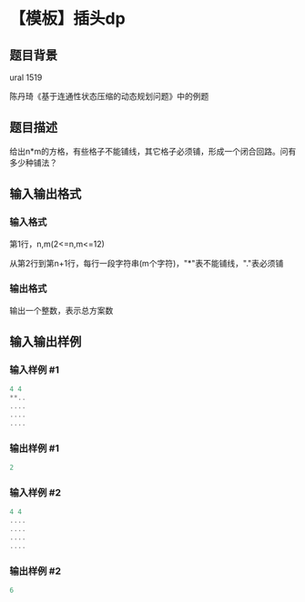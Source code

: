 # 【模板】插头dp

## 题目背景

ural 1519

陈丹琦《基于连通性状态压缩的动态规划问题》中的例题

## 题目描述

给出n*m的方格，有些格子不能铺线，其它格子必须铺，形成一个闭合回路。问有多少种铺法？

## 输入输出格式

### 输入格式

第1行，n,m(2<=n,m<=12)

从第2行到第n+1行，每行一段字符串(m个字符)，"*"表不能铺线，"."表必须铺

### 输出格式

输出一个整数，表示总方案数

## 输入输出样例

### 输入样例 #1

```cpp
4 4
**..
....
....
....
```


### 输出样例 #1

```cpp
2
```


### 输入样例 #2

```cpp
4 4
....
....
....
....
```


### 输出样例 #2

```cpp
6
```


